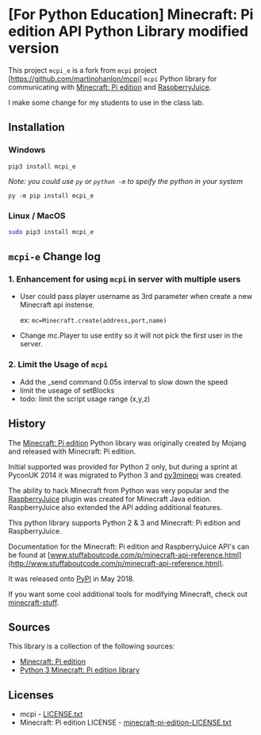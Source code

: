 # [For Python Education] Minecraft: Pi edition API Python Library modified version

This project `mcpi_e` is a fork from `mcpi` project [https://github.com/martinohanlon/mcpi]
`mcpi` Python library for communicating with [Minecraft: Pi edition](https://minecraft.net/en-us/edition/pi/) and [RaspberryJuice](https://github.com/zhuowei/RaspberryJuice).

I make some change for my students to use in the class lab. 

## Installation

### Windows

```
pip3 install mcpi_e
```

*Note: you could use `py` or `python -m` to speify the python in your system*

```
py -m pip install mcpi_e
```

### Linux / MacOS

```bash
sudo pip3 install mcpi_e
```

## `mcpi-e` Change log

### 1. Enhancement for using `mcpi` in server with multiple users

- User could pass player username as 3rd parameter when create a new Minecraft api instense.
  
   ex:
   `mc=Minecraft.create(address,port,name)`

- Change mc.Player to use entity so it will not pick the first user in the server.

### 2. Limit the Usage of `mcpi`  

- Add the _send command 0.05s interval to slow down the speed
- limit the useage of setBlocks 
- todo: limit the script usage range (x,y,z)

## History

The [Minecraft: Pi edition](https://minecraft.net/en-us/edition/pi/) Python library was originally created by Mojang and released with Minecraft: Pi edition.

Initial supported was provided for Python 2 only, but during a sprint at PyconUK 2014 it was migrated to Python 3 and [py3minepi](https://github.com/py3minepi/py3minepi) was created.

The ability to hack Minecraft from Python was very popular and the [RaspberryJuice](https://github.com/zhuowei/RaspberryJuice) plugin was created for Minecraft Java edition. RaspberryJuice also extended the API adding additional features.

This python library supports Python 2 & 3 and Minecraft: Pi edition and RaspberryJuice.

Documentation for the Minecraft: Pi edition and RaspberryJuice API's can be found at [www.stuffaboutcode.com/p/minecraft-api-reference.html](http://www.stuffaboutcode.com/p/minecraft-api-reference.html).

It was released onto [PyPI](https://pypi.org) in May 2018.

If you want some cool additional tools for modifying Minecraft, check out [minecraft-stuff](https://minecraft-stuff.readthedocs.io/en/latest/).

## Sources

This library is a collection of the following sources:

+ [Minecraft: Pi edition](https://minecraft.net/en-us/edition/pi/)
+ [Python 3 Minecraft: Pi edition library](https://github.com/py3minepi/py3minepi)

## Licenses

+ mcpi - [LICENSE.txt](https://github.com/martinohanlon/mcpi/blob/master/LICENSE)
+ Minecraft: Pi edition LICENSE - [minecraft-pi-edition-LICENSE.txt](https://github.com/martinohanlon/mcpi/blob/master/minecraft-pi-edition-LICENSE.txt)

